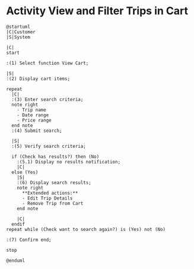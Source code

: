 # Activity View and Filter Trips in Cart

```plantuml
@startuml
|C|Customer
|S|System

|C|
start

:(1) Select function View Cart;

|S|
:(2) Display cart items;

repeat
  |C|
  :(3) Enter search criteria;
  note right
    - Trip name
    - Date range
    - Price range
  end note
  :(4) Submit search;

  |S|
  :(5) Verify search criteria;

  if (Check has results?) then (No)
    :(5.1) Display no results notification;
    |C|
  else (Yes)
    |S|
    :(6) Display search results;
    note right
      **Extended actions:**
      - Edit Trip Details
      - Remove Trip from Cart
    end note

    |C|
  endif
repeat while (Check want to search again?) is (Yes) not (No)

:(7) Confirm end;

stop

@enduml
```

<!-- diagram id="activity-adjust-cart-view-and-filter-trips-in-cart" -->
